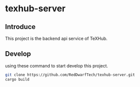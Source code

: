 # texhub-server

## Introduce

This project is the backend api service of TeXHub.


## Develop

using these command to start develop this project.

```bash
git clone https://github.com/RedDwarfTech/texhub-server.git
cargo build
```

